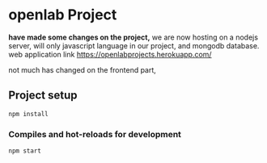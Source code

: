 # openlab Project

**have made some changes on the project,**
we are now hosting on a nodejs server, will only javascript language in our project, and mongodb database.
web application link https://openlabprojects.herokuapp.com/

not much has changed on the frontend part,
## Project setup
```
npm install
```

### Compiles and hot-reloads for development
```
npm start
```

